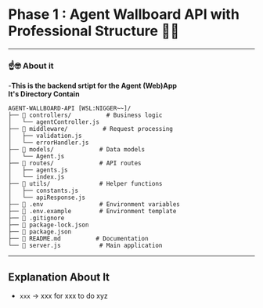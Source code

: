 # Phase 1 : Agent Wallboard API with Professional Structure 🥀💔
---

###  ☝️​🤓​ **About it**
  -**This is the backend srtipt for the Agent (Web)App**    
  **It's Directory Contain**

```
AGENT-WALLBOARD-API [WSL:NIGGER~~]/
├── 📁 controllers/          # Business logic
│   └── agentController.js   
├── 📁 middleware/          # Request processing
│   ├── validation.js       
│   └── errorHandler.js     
├── 📁 models/             # Data models  
│   └── Agent.js            
├── 📁 routes/             # API routes
│   ├── agents.js           
│   └── index.js            
├── 📁 utils/              # Helper functions
│   ├── constants.js        
│   └── apiResponse.js    
├── 📄 .env                # Environment variables
├── 📄 .env.example        # Environment template
├── 📄 .gitignore
├── 📄 package-lock.json
├── 📄 package.json
├── 📄 README.md          # Documentation
└── 📄 server.js           # Main application
```
---
## Explanation About It

* `xxx` → xxx for xxx to do xyz 

